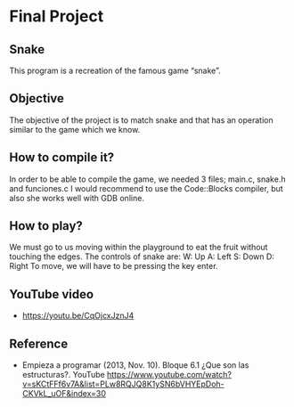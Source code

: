 # Final Project

## Snake
This program is a recreation of the famous game “snake”.

## Objective 
The objective of the project is to match snake and that has an operation similar to the game which we know.

## How to compile it?
In order to be able to compile the game, we needed 3 files; main.c, snake.h and funciones.c 
I would recommend to use the Code::Blocks compiler, but also she works well with GDB online.

## How to play?
We must go to us moving within the playground to eat the fruit without touching the edges.
The controls of snake are: 
W: Up
A: Left 
S: Down 
D: Right
To move, we will have to be pressing the key enter. 

## YouTube video
* https://youtu.be/CqOjcxJznJ4

## Reference 
* Empieza a programar (2013, Nov. 10). Bloque 6.1 ¿Que son las estructuras?. YouTube https://www.youtube.com/watch?v=sKCtFFf6v7A&list=PLw8RQJQ8K1ySN6bVHYEpDoh-CKVkL_uOF&index=30
